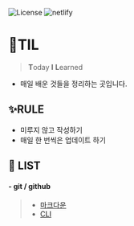 ![License](https://img.shields.io/github/license/axxsxbxx/TIL?color=%23F7CAC9)
![netlify](https://img.shields.io/netlify/abf0b524-f93a-4d30-b154-b35dd1046cb9?color=%234F84C4)

# 📝TIL

> **T**oday **I** **L**earned

- 매일 배운 것들을 정리하는 곳입니다.

## ✨RULE   <!-- {docsify-ignore} -->
- 미루지 않고 작성하기
- 매일 한 번씩은 업데이트 하기

## :link: LIST <!-- {docsify-ignore} -->

#### - **git / github**

> - [마크다운](git/00_markdown_basic.md)
> - [CLI](git/01_CLI.md)


